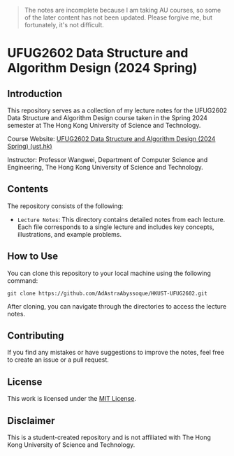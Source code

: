 > The notes are incomplete because I am taking AU courses, so some of the later content has not been updated. Please forgive me, but fortunately, it's not difficult.

# UFUG2602 Data Structure and Algorithm Design (2024 Spring)

## Introduction

This repository serves as a collection of my lecture notes for the UFUG2602 Data Structure and Algorithm Design course taken in the Spring 2024 semester at The Hong Kong University of Science and Technology.

Course Website: [UFUG2602 Data Structure and Algorithm Design (2024 Spring) (ust.hk)](https://www.cse.ust.hk/~weiwcs/UFUG2602/)

Instructor: Professor Wangwei, Department of Computer Science and Engineering, The Hong Kong University of Science and Technology.

## Contents

The repository consists of the following:

- `Lecture Notes`: This directory contains detailed notes from each lecture. Each file corresponds to a single lecture and includes key concepts, illustrations, and example problems.

## How to Use

You can clone this repository to your local machine using the following command:

```
git clone https://github.com/AdAstraAbyssoque/HKUST-UFUG2602.git
```

After cloning, you can navigate through the directories to access the lecture notes.

## Contributing

If you find any mistakes or have suggestions to improve the notes, feel free to create an issue or a pull request.

## License

This work is licensed under the [MIT License](https://opensource.org/licenses/MIT).

## Disclaimer

This is a student-created repository and is not affiliated with The Hong Kong University of Science and Technology.
